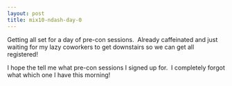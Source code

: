 ```yaml
---
layout: post
title: mix10-ndash-day-0
---
```

Getting all set for a day of pre-con sessions.  Already caffeinated and
just waiting for my lazy coworkers to get downstairs so we can get all
registered!

I hope the tell me what pre-con sessions I signed up for.  I completely
forgot what which one I have this morning!
